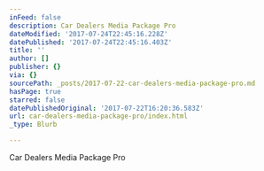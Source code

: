 ```yaml
---
inFeed: false
description: Car Dealers Media Package Pro
dateModified: '2017-07-24T22:45:16.228Z'
datePublished: '2017-07-24T22:45:16.403Z'
title: ''
author: []
publisher: {}
via: {}
sourcePath: _posts/2017-07-22-car-dealers-media-package-pro.md
hasPage: true
starred: false
datePublishedOriginal: '2017-07-22T16:20:36.583Z'
url: car-dealers-media-package-pro/index.html
_type: Blurb

---
```

Car Dealers Media Package Pro